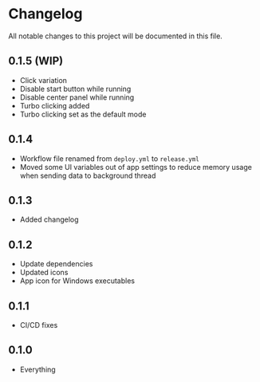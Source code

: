 # Changelog

All notable changes to this project will be documented in this file.

## 0.1.5 (WIP)

* Click variation
* Disable start button while running
* Disable center panel while running
* Turbo clicking added
* Turbo clicking set as the default mode

## 0.1.4

* Workflow file renamed from `deploy.yml` to `release.yml`
* Moved some UI variables out of app settings to reduce memory usage when sending data to background thread

## 0.1.3

* Added changelog

## 0.1.2

* Update dependencies
* Updated icons
* App icon for Windows executables

## 0.1.1

* CI/CD fixes

## 0.1.0

* Everything

